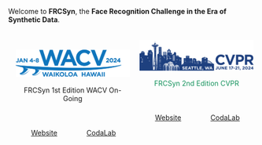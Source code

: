 <link rel="stylesheet" href="/css/style.css">

Welcome to **FRCSyn**, the **Face Recognition Challenge in the Era of Synthetic Data**.

<div style="display: flex; flex-direction: row;">
    <div style="flex: 50%; padding: 15px; padding-top:25px">
        <p align="center">
            <a href="WACV2024.html">
                <img src="/assets/images/WACV-Logo_2024-1024x243.png" alt="WACV2024" width="100%">
            </a>
        </p>
        <p align="center" style="padding-top:2px">
            FRCSyn 1st Edition WACV On-Going
        </p>
        <div style="display: flex; flex-direction: row;">
            <div style="flex: 50%; padding: 15px; padding-top:25px">
                <p align="center"><a href="WACV2024.html" align="center" class="btn">Website</a></p>
            </div>
            <div style="flex: 50%; padding: 15px; padding-top:25px">
                <p align="center"><a href="https://codalab.lisn.upsaclay.fr/competitions/15485" align="center" class="btn">CodaLab</a></p>
            </div>
        </div>
    </div>
    <div style="flex: 50%; padding: 5px;">
        <p align="center">
            <a href="CVPR2024.html">
                <img src="/assets/images/cvpr_banner_homepage-cropped.png" alt="CVPR2024" width="100%">
            </a>
        </p>
        <p align="center" style="color:rgb(21,147,93)">
            FRCSyn 2nd Edition CVPR
        </p>
        <div style="display: flex; flex-direction: row;">
            <div style="flex: 50%; padding: 15px; padding-top:25px">
                <p align="center"><a href="CVPR2024.html" class="btn">Website</a></p>
            </div>
            <div style="flex: 50%; padding: 15px; padding-top:25px">
                <p align="center"><a href="https://codalab.lisn.upsaclay.fr/competitions/15485" align="center" class="btn">CodaLab</a></p>
            </div>
        </div>
    </div>
</div>
